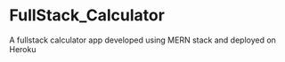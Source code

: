 # FullStack_Calculator
A fullstack calculator app developed using MERN stack and deployed on Heroku
